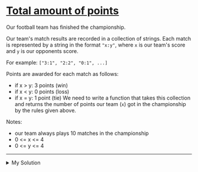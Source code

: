 # [Total amount of points](https://www.codewars.com/kata/5bb904724c47249b10000131)

Our football team has finished the championship.

Our team's match results are recorded in a collection of strings. Each match is represented by a string in the format `"x:y"`, where `x` is our team's score and `y` is our opponents score.

For example: `["3:1", "2:2", "0:1", ...]`

Points are awarded for each match as follows:

- if x > y: 3 points (win)
- if x < y: 0 points (loss)
- if x = y: 1 point (tie)
  We need to write a function that takes this collection and returns the number of points our team (`x`) got in the championship by the rules given above.

Notes:

- our team always plays 10 matches in the championship
- 0 <= x <= 4
- 0 <= y <= 4

---

<details><summary>My Solution</summary>

```js
function points(games) {
  // Calculate the total points based on game results
  return games.reduce((sum, game) => {
    if (game[0] > game[2]) {
      sum += 3
    } else if (game[0] === game[2]) {
      sum += 1
    }

    return sum
  }, 0)
}
```

</details>
